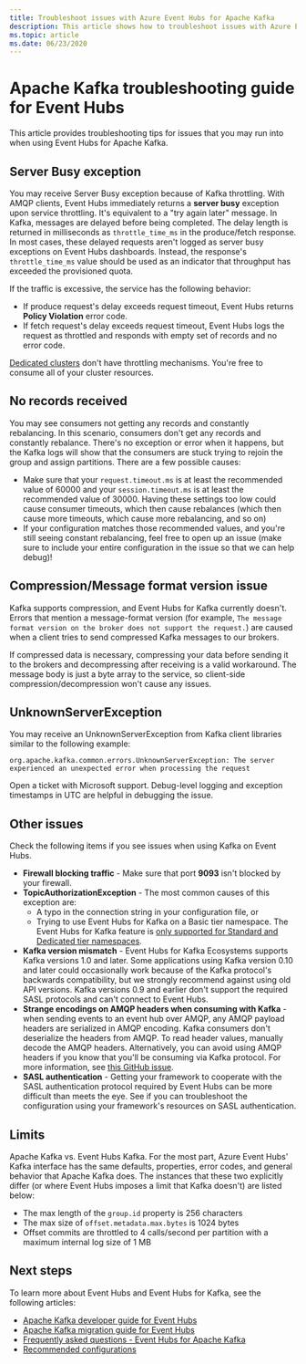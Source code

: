 ```yaml
---
title: Troubleshoot issues with Azure Event Hubs for Apache Kafka
description: This article shows how to troubleshoot issues with Azure Event Hubs for Apache Kafka
ms.topic: article
ms.date: 06/23/2020
---
```


# Apache Kafka troubleshooting guide for Event Hubs
This article provides troubleshooting tips for issues that you may run into when using Event Hubs for Apache Kafka. 

## Server Busy exception
You may receive Server Busy exception because of Kafka throttling. With AMQP clients, Event Hubs immediately returns a **server busy** exception upon service throttling. It's equivalent to a "try again later" message. In Kafka, messages are delayed before being completed. The delay length is returned in milliseconds as `throttle_time_ms` in the produce/fetch response. In most cases, these delayed requests aren't logged as server busy exceptions on Event Hubs dashboards. Instead, the response's `throttle_time_ms` value should be used as an indicator that throughput has exceeded the provisioned quota.

If the traffic is excessive, the service has the following behavior:

- If produce request's delay exceeds request timeout, Event Hubs returns **Policy Violation** error code.
- If fetch request's delay exceeds request timeout, Event Hubs logs the request as throttled and responds with empty set of records and no error code.

[Dedicated clusters](event-hubs-dedicated-overview.md) don't have throttling mechanisms. You're free to consume all of your cluster resources.

## No records received
You may see consumers not getting any records and constantly rebalancing. In this scenario, consumers don't get any records and constantly rebalance. There's no exception or error when it happens, but the Kafka logs will show that the consumers are stuck trying to rejoin the group and assign partitions. There are a few possible causes:

- Make sure that your `request.timeout.ms` is at least the recommended value of 60000 and your `session.timeout.ms` is at least the recommended value of 30000. Having these settings too low could cause consumer timeouts, which then cause rebalances (which then cause more timeouts, which cause more rebalancing, and so on) 
- If your configuration matches those recommended values, and you're still seeing constant rebalancing, feel free to open up an issue (make sure to include your entire configuration in the issue so that we can help debug)!

## Compression/Message format version issue
Kafka supports compression, and Event Hubs for Kafka currently doesn't. Errors that mention a message-format version (for example, `The message format version on the broker does not support the request.`) are caused when a client tries to send compressed Kafka messages to our brokers.

If compressed data is necessary, compressing your data before sending it to the brokers and decompressing after receiving is a valid workaround. The message body is just a byte array to the service, so client-side compression/decompression won't cause any issues.

## UnknownServerException
You may receive an UnknownServerException from Kafka client libraries similar to the following example: 

```
org.apache.kafka.common.errors.UnknownServerException: The server experienced an unexpected error when processing the request
```

Open a ticket with Microsoft support.  Debug-level logging and exception timestamps in UTC are helpful in debugging the issue. 

## Other issues
Check the following items if you see issues when using Kafka on Event Hubs.

- **Firewall blocking traffic** - Make sure that port **9093** isn't blocked by your firewall.
- **TopicAuthorizationException** - The most common causes of this exception are:
    - A typo in the connection string in your configuration file, or
    - Trying to use Event Hubs for Kafka on a Basic tier namespace. The Event Hubs for Kafka feature is [only supported for Standard and Dedicated tier namespaces](https://azure.microsoft.com/pricing/details/event-hubs/).
- **Kafka version mismatch** - Event Hubs for Kafka Ecosystems supports Kafka versions 1.0 and later. Some applications using Kafka version 0.10 and later could occasionally work because of the Kafka protocol's backwards compatibility, but we strongly recommend against using old API versions. Kafka versions 0.9 and earlier don't support the required SASL protocols and can't connect to Event Hubs.
- **Strange encodings on AMQP headers when consuming with Kafka** - when sending events to an event hub over AMQP, any AMQP payload headers are serialized in AMQP encoding. Kafka consumers don't deserialize the headers from AMQP. To read header values, manually decode the AMQP headers. Alternatively, you can avoid using AMQP headers if you know that you'll be consuming via Kafka protocol. For more information, see [this GitHub issue](https://github.com/Azure/azure-event-hubs-for-kafka/issues/56).
- **SASL authentication** - Getting your framework to cooperate with the SASL authentication protocol required by Event Hubs can be more difficult than meets the eye. See if you can troubleshoot the configuration using your framework's resources on SASL authentication. 

## Limits
Apache Kafka vs. Event Hubs Kafka. For the most part, Azure Event Hubs' Kafka interface has the same defaults, properties, error codes, and general behavior that Apache Kafka does. The instances that these two explicitly differ (or where Event Hubs imposes a limit that Kafka doesn't) are listed below:

- The max length of the `group.id` property is 256 characters
- The max size of `offset.metadata.max.bytes` is 1024 bytes
- Offset commits are throttled to 4 calls/second per partition with a maximum internal log size of 1 MB


## Next steps
To learn more about Event Hubs and Event Hubs for Kafka, see the following articles:  

- [Apache Kafka developer guide for Event Hubs](apache-kafka-developer-guide.md)
- [Apache Kafka migration guide for Event Hubs](apache-kafka-migration-guide.md)
- [Frequently asked questions - Event Hubs for Apache Kafka](apache-kafka-frequently-asked-questions.yml)
- [Recommended configurations](apache-kafka-configurations.md)
